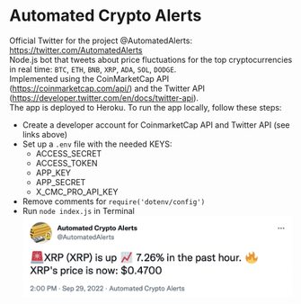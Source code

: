 # Automated Crypto Alerts
Official Twitter for the project @AutomatedAlerts: https://twitter.com/AutomatedAlerts </br>
Node.js bot that tweets about price fluctuations for the top cryptocurrencies in real time: `BTC`, `ETH`, `BNB`, `XRP`, `ADA`, `SOL`, `DODGE`. </br>
Implemented using the CoinMarketCap API (https://coinmarketcap.com/api/) and the Twitter API (https://developer.twitter.com/en/docs/twitter-api). </br>
The app is deployed to Heroku. To run the app locally, follow these steps: </br>
- Create a developer account for CoinmarketCap API and Twitter API (see links above)
- Set up a `.env` file with the needed KEYS:
  - ACCESS_SECRET
  - ACCESS_TOKEN
  - APP_KEY
  - APP_SECRET
  - X_CMC_PRO_API_KEY
- Remove comments for `require('dotenv/config')`
- Run `node index.js` in Terminal </br>
![alt text](https://github.com/razztech/AutomatedCryptoAlerts/blob/main/tweet.png)
